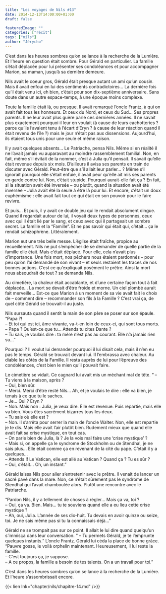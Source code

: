 ```yaml
---
title: "Les voyages de Nils #13"
date: 2014-12-13T14:00:00+01:00
draft: false

featuredImage: ""
categories: ["récit"]
tags: ["nils"]
author: "Jérycho"
---
```

C’est dans les heures sombres qu’on se lance à la recherche de la Lumière. Et l’heure en question était sombre. Pour Gérald en particulier. La famille s’était déplacée pour lui présenter ses condoléances et pour accompagner Marion, sa maman, jusqu’à sa dernière demeure.

Nils avait le coeur gros, Gérald était presque autant un ami qu’un cousin. Mais il avait enfoui en lui des sentiments contradictoires… La dernière fois qu’il était venu ici, eh bien, c’était pour son dix-septième anniversaire. Sans doute dans un autre espace-temps, à une époque moins complexe.

Toute la famille était là, ou presque. Il avait remarqué l’oncle Frantz, à qui on avait fait tous les honneurs. Et ceux du Nord, et ceux du Sud… Ses propres parents. Il ne leur avait plus guère parlé ces dernières années. Il ne savait plus exactement pourquoi il leur en voulait (à cause de leurs cachotteries ? parce qu’ils l’avaient tenu à l’écart d’Eryn ? à cause de leur réaction quand il était revenu de l’île ?) mais le jour n’était pas aux dissensions. Aujourd’hui, ils étaient tous unis pour une seule et même raison.

Il y avait quelques absents… Le Patriache, pensa Nils. Même si en réalité il ne l’avait jamais vu auparavant au moindre rassemblement familial. Non, en fait, même s’il évitait de la nommer, c’est à Julia qu’il pensait. Il savait qu’elle était revenue depuis six mois. D’ailleurs il avisa ses parents en train de discuter avec Gérald. Peut-être que s’il allait leur parler… ? Même s’il ignorait pourquoi elle s’était enfuie, il avait peur qu’elle ait mis ses parents en garde contre lui. Non, c’était stupide. Pourquoi aurait-elle fait ça ? En fait, si la situation avait été inversée – ou plutôt, quand la situation avait été inversée – Julia avait été la seule à être là pour lui. Et encore, c’était un doux euphémisme : elle avait fait tout ce qui était en son pouvoir pour le faire revivre.

Et puis… Et puis, il y avait ce double jeu qui le rendait absolument dingue. Quand il regardait autour de lui, il voyait deux types de personnes, ceux avec qui il était lié par le sang, et ceux avec qui il partageait un sombre secret. La famille et la “Famille”. Et ne pas savoir qui était qui, c’était… ça le rendait schizophrène. Littéralement.

Marion eut une très belle messe. L’église était fraîche, propice au recueillement. Nils ne put s’empêcher de se demander de quelle partie de la famille elle était. Mais c’était déplacé. Pour elle, cela n’avait plus d’importance. Une fois mort, nos pêchers nous étaient pardonnés – pour peu qu’on l’ai demandé de son vivant – et seuls restaient les traces de nos bonnes actions. C’est ce qu’expliquait posément le prêtre. Ainsi la mort nous absoudrait de tout ? se demanda Nils.

Au cimetière, la chaleur était accablante, et d’une certaine façon tout à fait déplacée… La mort se devait d’être froide et morne. Un ciel plombé aurait fait merveille… Est-ce que Marion à un moment de sa vie avait fait le choix de – comment dire – recommander son fils à la Famille ? C’est vrai ça, de quel côté Gérald se trouvait-il au juste.

Nils sursauta quand il sentit la main de son père se poser sur son épaule. “Papa ?!  
– Et toi qui est ici, âme vivante, va-t-en loin de ceux-ci, qui sont tous morts.  
– Papa ? Qu’est-ce que tu… Attends tu cites Dante ?  
– Tu sais, je voulais dire : ta mère n’est pas au courant. Elle n’a jamais rien su…”

Pourquoi ? Il voulut lui demander pourquoi il lui disait cela, mais il n’en eu pas le temps. Gérald se trouvait devant lui. Il l’embrassa avec chaleur. Au diable les côtés de la Famille. Il resta auprès de lui pour l’épreuve des condoléances, c’est bien le mien qu’il pouvait faire.

Le cimetière se vidait. Ce cagnard lui avait mis un méchant mal de tête. “ – Tu viens à la maison, après ?  
– Oui, bien sûr.  
– Merci. Merci d’être resté Nils… Ah, et je voulais te dire : elle va bien, je tenais à ce que tu le saches.  
– Je… Qui ? Eryn ?  
– Non. Mais non : Julia, je veux dire. Elle est revenue. Puis repartie, mais elle va bien. Vous êtes sacrément bizarres tous les deux.  
– Tu sais où elle est ?  
– Non. Il s’arrêta pour serrer la main de l’oncle Walter. Non, elle est repartie je te dis. Mais elle avait l’air plutôt bien. Rudement mieux que quand elle avait fait sa crise mystique, en tout cas.  
– On parle bien de Julia, là ? Je la vois mal faire une ‘crise mystique’ ?  
– Mais si, on appelle ça le syndrome de Stockholm ou de Stendhal, je ne sais plus… Elle était comme ça en revenant de la cité du pape. C’était il y a quelques…  
– Attends !! Le Vatican, elle est allé au Vatican ? Quand ça ? Tu es sûr ?  
– Oui, c’était… Oh, un instant.”

Gérald laissa Nils pour aller s’entretenir avec le prêtre. Il venait de lancer un sacré pavé dans la mare. Non, ce n’était sûrement pas le syndrome de Stendhal qui l’avait chamboulée alors. Plutôt une rencontre avec le Patriarche.

“Pardon Nils, il y a tellement de choses à régler… Mais ça va, toi ?  
– Oui, ça va. Bien. Mais… tu te souviens quand elle a eu lieu cette crise mystique ?  
– Ah, oui, Julia. L’année de ses dix-huit. Tu devais en avoir quinze ou seize, toi. Je ne sais même pas si tu la connaissais déjà…”

Gérald ne se trompait pas sur ce point. Il allait le lui dire quand quelqu’un s’immisça dans leur conversation.
“ – Tu permets Gérald, je te l’emprunte quelques instants.” L’oncle Frantz. Gérald lui céda la place de bonne grâce.  
“Pauvre gosse, le voilà orphelin maintenant. Heureusement, il lui reste la famille.  
– C’est toujours ça, je suppose.  
– A ce propos, la famille a besoin de tes talents. On a un travail pour toi.”

C’est dans les heures sombres qu’on se lance à la recherche de la Lumière. Et l’heure s’assombrissait encore.

{{< lien lnk="chapter/nils/chapitre-14.md" />}}
